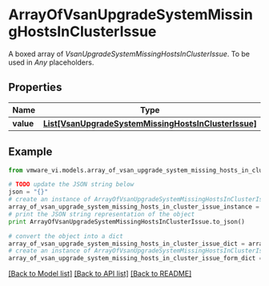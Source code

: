 # ArrayOfVsanUpgradeSystemMissingHostsInClusterIssue

A boxed array of *VsanUpgradeSystemMissingHostsInClusterIssue*. To be used in *Any* placeholders. 

## Properties
Name | Type | Description | Notes
------------ | ------------- | ------------- | -------------
**value** | [**List[VsanUpgradeSystemMissingHostsInClusterIssue]**](VsanUpgradeSystemMissingHostsInClusterIssue.md) |  | 

## Example

```python
from vmware_vi.models.array_of_vsan_upgrade_system_missing_hosts_in_cluster_issue import ArrayOfVsanUpgradeSystemMissingHostsInClusterIssue

# TODO update the JSON string below
json = "{}"
# create an instance of ArrayOfVsanUpgradeSystemMissingHostsInClusterIssue from a JSON string
array_of_vsan_upgrade_system_missing_hosts_in_cluster_issue_instance = ArrayOfVsanUpgradeSystemMissingHostsInClusterIssue.from_json(json)
# print the JSON string representation of the object
print ArrayOfVsanUpgradeSystemMissingHostsInClusterIssue.to_json()

# convert the object into a dict
array_of_vsan_upgrade_system_missing_hosts_in_cluster_issue_dict = array_of_vsan_upgrade_system_missing_hosts_in_cluster_issue_instance.to_dict()
# create an instance of ArrayOfVsanUpgradeSystemMissingHostsInClusterIssue from a dict
array_of_vsan_upgrade_system_missing_hosts_in_cluster_issue_form_dict = array_of_vsan_upgrade_system_missing_hosts_in_cluster_issue.from_dict(array_of_vsan_upgrade_system_missing_hosts_in_cluster_issue_dict)
```
[[Back to Model list]](../README.md#documentation-for-models) [[Back to API list]](../README.md#documentation-for-api-endpoints) [[Back to README]](../README.md)


